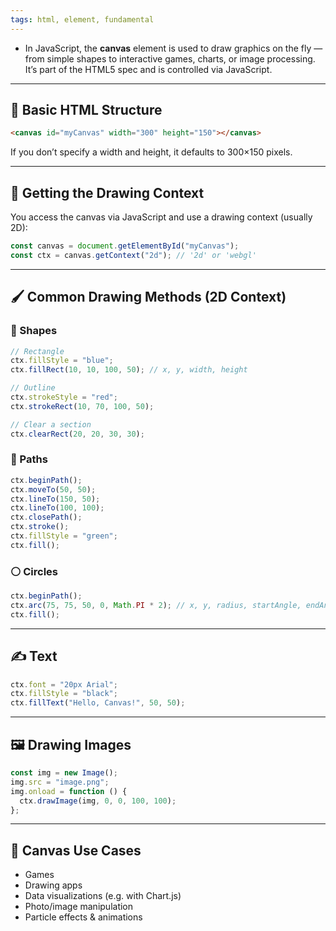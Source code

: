 ```yaml
---
tags: html, element, fundamental
---
```


- In JavaScript, the **canvas** element is used to draw graphics on the fly — from simple shapes to interactive games, charts, or image processing. It’s part of the HTML5 spec and is controlled via JavaScript.

---

## **🧱 Basic HTML Structure**

```html
<canvas id="myCanvas" width="300" height="150"></canvas>
```

If you don’t specify a width and height, it defaults to 300×150 pixels.

---

## **🎨 Getting the Drawing Context**

You access the canvas via JavaScript and use a drawing context (usually 2D):

```js
const canvas = document.getElementById("myCanvas");
const ctx = canvas.getContext("2d"); // '2d' or 'webgl'
```

---

## **🖌️ Common Drawing Methods (2D Context)**

### **🔷 Shapes**

```js
// Rectangle
ctx.fillStyle = "blue";
ctx.fillRect(10, 10, 100, 50); // x, y, width, height

// Outline
ctx.strokeStyle = "red";
ctx.strokeRect(10, 70, 100, 50);

// Clear a section
ctx.clearRect(20, 20, 30, 30);
```

### **🧵 Paths**

```js
ctx.beginPath();
ctx.moveTo(50, 50);
ctx.lineTo(150, 50);
ctx.lineTo(100, 100);
ctx.closePath();
ctx.stroke();
ctx.fillStyle = "green";
ctx.fill();
```

### **⚪ Circles**

```js
ctx.beginPath();
ctx.arc(75, 75, 50, 0, Math.PI * 2); // x, y, radius, startAngle, endAngle
ctx.fill();
```

---

## **✍️ Text**

```js
ctx.font = "20px Arial";
ctx.fillStyle = "black";
ctx.fillText("Hello, Canvas!", 50, 50);
```

---

## **🖼️ Drawing Images**

```js
const img = new Image();
img.src = "image.png";
img.onload = function () {
  ctx.drawImage(img, 0, 0, 100, 100);
};
```

---

## **🧠 Canvas Use Cases**

- Games
- Drawing apps
- Data visualizations (e.g. with Chart.js)
- Photo/image manipulation
- Particle effects & animations
